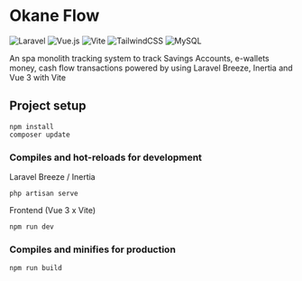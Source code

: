 # Okane Flow

![Laravel](https://img.shields.io/badge/laravel-%23FF2D20.svg?style=for-the-badge&logo=laravel&logoColor=white)
![Vue.js](https://img.shields.io/badge/vuejs-%2335495e.svg?style=for-the-badge&logo=vuedotjs&logoColor=%234FC08D)
![Vite](https://img.shields.io/badge/vite-%23646CFF.svg?style=for-the-badge&logo=vite&logoColor=white)
![TailwindCSS](https://img.shields.io/badge/tailwindcss-%2338B2AC.svg?style=for-the-badge&logo=tailwind-css&logoColor=white)
![MySQL](https://img.shields.io/badge/mysql-4479A1.svg?style=for-the-badge&logo=mysql&logoColor=white)

An spa monolith tracking system to track Savings Accounts, e-wallets money, cash flow transactions powered by using Laravel Breeze, Inertia and Vue 3 with Vite

## Project setup

```
npm install
composer update
```

### Compiles and hot-reloads for development

Laravel Breeze / Inertia

```
php artisan serve
```

Frontend (Vue 3 x Vite)

```
npm run dev
```

### Compiles and minifies for production

```
npm run build
```

